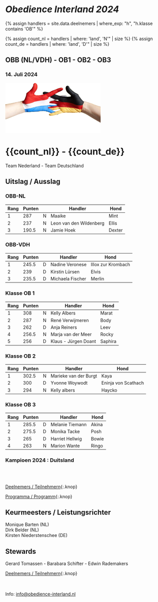 
# *Obedience Interland 2024*

{% assign handlers = site.data.deelnemers | where_exp: "h", "h.klasse contains 'OB'" %}

{% assign count_nl = handlers | where: 'land', 'N'" | size %}
{% assign count_de = handlers | where: 'land', 'D'" | size %}

## OBB (NL/VDH) - OB1 - OB2 - OB3

### 14. Juli 2024

<img src="images/dutch-german-t.png" width="300">


<h1>{{count_nl}} - {{count_de}}</h1>
Team Nederland - Team Deutschland
<br/>

## Uitslag / Ausslag
### OBB-NL
|Rang|Punten||Handler|Hond|
|-|-|-|-|-|
|1|287|N|Maaike|Mint
|2|237|N|Leon van den Wildenberg|	Ellis
|3|190.5|	N|	Jamie Hoek| 	Dexter 

### OBB-VDH
|Rang|Punten||Handler|Hond|
|-|-|-|-|-|
|1|	245.5|	D|	Nadine Veronese| 	Illox zur Krombach 
|2|	239|	D|	Kirstin Lürsen|	Elvis
|3|	235.5|	D|	Michaela Fischer| 	Merlin 

### Klasse OB 1
|Rang|Punten||Handler|Hond|
|-|-|-|-|-|
|1|	308	|	N|	Kelly Albers	|Marat
|2|	287	|	N|	René Verwijmeren 	|Body
|3|	262	|	D|	Anja Reiners	|Leev
|4|	256.5|	N|	Marja van der Meer 	|Rocky
|5|	256|	D|	Klaus - Jürgen Doant	|Saphira

### Klasse OB 2
|Rang|Punten||Handler|Hond|
|-|-|-|-|-|
|1|	302.5|	N|	Marieke van der Burgt	|Kaya
|2|	300	|	D|	Yvonne Woywodt	|Eninja von Scathach 
|3|	294	|	N|	Kelly albers 	|Haycko

### Klasse OB 3
|Rang|Punten||Handler|Hond|
|-|-|-|-|-|
|1|	285.5|D	|Melanie Tiemann	|Akina
|2|	275.5	|D	|Monika Tacke	|Posh
|3|	265		|D	|Harriet Hellwig	|Bowie
|4|	263		|N	|Marion Wante	|Ringo

### Kampioen 2024 : Duitsland
<br/>

<br>

[Deelnemers / Teilnehmern](deelnemers){:.knop}

[Programma / Programm](programma){:.knop}

## Keurmeesters / Leistungsrichter
Monique&nbsp;Barten (NL)<br>
Dirk&nbsp;Belder (NL)<br>
Kirsten&nbsp;Niederstenschee (DE)

## Stewards
Gerard&nbsp;Tomassen - Barabara&nbsp;Schifter - Edwin&nbsp;Rademakers


[Deelnemers / Teilnehmern](deelnemers){:.knop}


<br><br>
Info:  <info@obedience-interland.nl>
